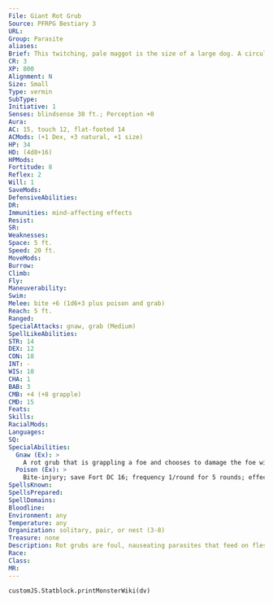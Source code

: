 ```yaml
---
File: Giant Rot Grub
Source: PFRPG Bestiary 3
URL: 
Group: Parasite
aliases: 
Brief: This twitching, pale maggot is the size of a large dog. A circular mouth quivers and gasps at one end of its pulsating body.
CR: 3
XP: 800
Alignment: N
Size: Small
Type: vermin
SubType: 
Initiative: 1
Senses: blindsense 30 ft.; Perception +0
Aura: 
AC: 15, touch 12, flat-footed 14
ACMods: (+1 Dex, +3 natural, +1 size)
HP: 34
HD: (4d8+16)
HPMods: 
Fortitude: 8
Reflex: 2
Will: 1
SaveMods: 
DefensiveAbilities: 
DR: 
Immunities: mind-affecting effects
Resist: 
SR: 
Weaknesses: 
Space: 5 ft.
Speed: 20 ft.
MoveMods: 
Burrow: 
Climb: 
Fly: 
Maneuverability: 
Swim: 
Melee: bite +6 (1d6+3 plus poison and grab)
Reach: 5 ft.
Ranged: 
SpecialAttacks: gnaw, grab (Medium)
SpellLikeAbilities: 
STR: 14
DEX: 12
CON: 18
INT: -
WIS: 10
CHA: 1
BAB: 3
CMB: +4 (+8 grapple)
CMD: 15
Feats: 
Skills: 
RacialMods: 
Languages: 
SQ: 
SpecialAbilities:
  Gnaw (Ex): >
    A rot grub that is grappling a foe and chooses to damage the foe with an additional grapple check deals twice its normal bite damage (2d6+6 for most giant rot grubs), in addition to injecting an additional dose of poison with each successful check.
  Poison (Ex): >
    Bite-injury; save Fort DC 16; frequency 1/round for 5 rounds; effect 1d3 Str; cure 1 save.
SpellsKnown: 
SpellsPrepared: 
SpellDomains: 
Bloodline: 
Environment: any
Temperature: any
Organization: solitary, pair, or nest (3-8)
Treasure: none
Description: Rot grubs are foul, nauseating parasites that feed on flesh and use corpses as nests in which to grow. While a rot grub can derive nourishment from dead flesh, its true hunger is for the flesh of the living. Thankfully, rot grub swarms occur only rarely, as they require the infested carcass of a Huge or larger creature and many weeks to build up the numbers necessary to constitute a swarm.  In some cases, a rot grub continues to feed and grow, eventually reaching enormous size as a giant rot grub.
Race: 
Class: 
MR: 
---
```

```dataviewjs
customJS.Statblock.printMonsterWiki(dv)
```
